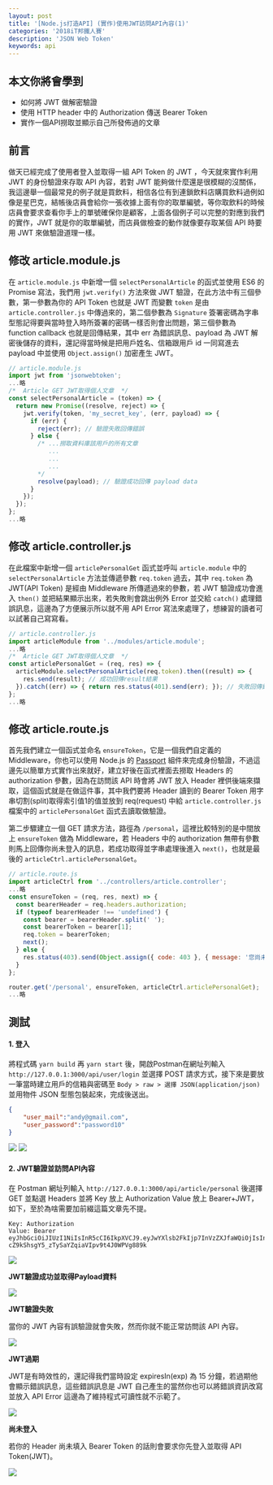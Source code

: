 ```yaml
---
layout: post
title: '[Node.js打造API] (實作)使用JWT訪問API內容(1)'
categories: '2018iT邦鐵人賽'
description: 'JSON Web Token'
keywords: api
---
```


## 本文你將會學到
- 如何將 JWT 做解密驗證
- 使用 HTTP header 中的 Authorization 傳送 Bearer Token
- 實作一個API撈取並顯示自己所發佈過的文章

## 前言
做天已經完成了使用者登入並取得一組 API Token 的 JWT ，今天就來實作利用 JWT 的身份驗證來存取 API 內容，若對 JWT 能夠做什麼還是很模糊的沒關係，我這邊舉一個最常見的例子就是買飲料，相信各位有到連鎖飲料店購買飲料過例如像是星巴克，結帳後店員會給你一張收據上面有你的取單編號，等你取飲料的時候店員會要求查看你手上的單號確保你是顧客，上面各個例子可以完整的對應到我們的實作，JWT 就是你的取單編號，而店員做檢查的動作就像要存取某個 API 時要用 JWT 來做驗證道理一樣。

## 修改 article.module.js
在 `article.module.js` 中新增一個 `selectPersonalArticle` 的函式並使用 ES6 的 Promise 寫法，我們用 `jwt.verify()` 方法來做 JWT 驗證，在此方法中有三個參數，第一參數為你的 API Token 也就是 JWT 而變數 `token` 是由 `article.controller.js` 中傳過來的，第二個參數為 `Signature` 簽署密碼為字串型態記得要與當時登入時所簽署的密碼一樣否則會出問題，第三個參數為 function callback 也就是回傳結果，其中 err 為錯誤訊息、payload 為 JWT 解密後儲存的資料，還記得當時候是把用戶姓名、信箱跟用戶 id 一同寫進去 payload 中並使用 `Object.assign()`  加密產生 JWT。

```js
// article.module.js
import jwt from 'jsonwebtoken';
...略
/*  Article GET JWT取得個人文章  */
const selectPersonalArticle = (token) => {
  return new Promise((resolve, reject) => {
    jwt.verify(token, 'my_secret_key', (err, payload) => {
      if (err) {
        reject(err); // 驗證失敗回傳錯誤
      } else {
        /* ...撈取資料庫該用戶的所有文章
           ...
           ...
           ...
        */
        resolve(payload); // 驗證成功回傳 payload data
      }
    });
  });
};
...略
```

## 修改 article.controller.js
在此檔案中新增一個 `articlePersonalGet` 函式並呼叫 `article.module` 中的 `selectPersonalArticle` 方法並傳遞參數 `req.token` 過去，其中 `req.token` 為 JWT(API Token) 是經由 Middleware 所傳遞過來的參數，若 JWT 驗證成功會進入 `then()` 並把結果顯示出來，若失敗則會跳出例外 Error 並交給 `catch()` 處理錯誤訊息，這邊為了方便展示所以就不用 API Error 寫法來處理了，想練習的讀者可以試著自己寫寫看。

```js
// article.controller.js
import articleModule from '../modules/article.module';
...略
/*  Article GET JWT取得個人文章  */
const articlePersonalGet = (req, res) => {
  articleModule.selectPersonalArticle(req.token).then((result) => {
    res.send(result); // 成功回傳result結果
  }).catch((err) => { return res.status(401).send(err); }); // 失敗回傳錯誤訊息
};
...略
```

## 修改 article.route.js
首先我們建立一個函式並命名 `ensureToken`，它是一個我們自定義的 Middleware，你也可以使用 Node.js 的 [Passport](https://www.npmjs.com/package/passport) 組件來完成身份驗證，不過這邊先以簡單方式實作出來就好，建立好後在函式裡面去撈取 Headers 的 authorization 參數，因為在訪問該 API 時會將 JWT 放入 Header 裡供後端來擷取，這個函式就是在做這件事，其中我們要將 Header 讀到的 Bearer Token 用字串切割(split)取得索引值1的值並放到 req(request) 中給 `article.controller.js` 檔案中的 `articlePersonalGet` 函式去讀取做驗證。

第二步驟建立一個 GET 請求方法，路徑為 `/personal`，這裡比較特別的是中間放上 `ensureToken` 做為 Middleware，若 Headers 中的 authorization 無帶有參數則馬上回傳你尚未登入的訊息，若成功取得並字串處理後進入 `next()`，也就是最後的 `articleCtrl.articlePersonalGet`。


```js
// article.route.js
import articleCtrl from '../controllers/article.controller';
...略
const ensureToken = (req, res, next) => {
  const bearerHeader = req.headers.authorization;
  if (typeof bearerHeader !== 'undefined') {
    const bearer = bearerHeader.split(' ');
    const bearerToken = bearer[1];
    req.token = bearerToken;
    next();
  } else {
    res.status(403).send(Object.assign({ code: 403 }, { message: '您尚未登入！' }));
  }
};

router.get('/personal', ensureToken, articleCtrl.articlePersonalGet);
...略
```

## 測試
#### 1. 登入
將程式碼 `yarn build` 再 `yarn start` 後，開啟Postman在網址列輸入 `http://127.0.0.1:3000/api/user/login` 並選擇 POST 請求方式，接下來是要放一筆當時建立用戶的信箱與密碼至 `Body > raw > 選擇 JSON(application/json)` 並用物件 JSON 型態包裝起來，完成後送出。

```json
{
	"user_mail":"andy@gmail.com",
	"user_password":"password10"
}
```

<img src="/images/posts/it2018/img1070112-1.png">
<img src="/images/posts/it2018/img1070112-2.png">


#### 2. JWT驗證並訪問API內容
在 Postman 網址列輸入 `http://127.0.0.1:3000/api/article/personal` 後選擇 GET 並點選 Headers 並將 Key 放上 Authorization Value 放上 Bearer+JWT，如下，至於為啥需要加前綴這篇文章先不提。

```
Key: Authorization
Value: Bearer eyJhbGciOiJIUzI1NiIsInR5cCI6IkpXVCJ9.eyJwYXlsb2FkIjp7InVzZXJfaWQiOjIsInVzZXJfbmFtZSI6IkFuZHkyIiwidXNlcl9tYWlsIjoiYW5keTJAZ21haWwuY29tIn0sImV4cCI6MTUxNTY1MDU2MCwiaWF0IjoxNTE1NjQ5NjYwfQ.Ui1d-cZ9kShsgY5_zTySaYZqiaVIpv9t4J0WPVg889k
```

<img src="/images/posts/it2018/img1070112-3.png">

**JWT驗證成功並取得Payload資料**

<img src="/images/posts/it2018/img1070112-4.png">

**JWT驗證失敗**

當你的 JWT 內容有誤驗證就會失敗，然而你就不能正常訪問該 API 內容。

<img src="/images/posts/it2018/img1070112-5.png">

**JWT過期**

JWT是有時效性的，還記得我們當時設定 expiresIn(exp) 為 15 分鐘，若過期他會顯示錯誤訊息，這些錯誤訊息是 JWT 自己產生的當然你也可以將錯誤資訊改寫並放入 API Error 這邊為了維持程式可讀性就不示範了。

<img src="/images/posts/it2018/img1070112-6.png">

**尚未登入**

若你的 Header 尚未填入 Bearer Token 的話則會要求你先登入並取得 API Token(JWT)。

<img src="/images/posts/it2018/img1070112-7.png">
